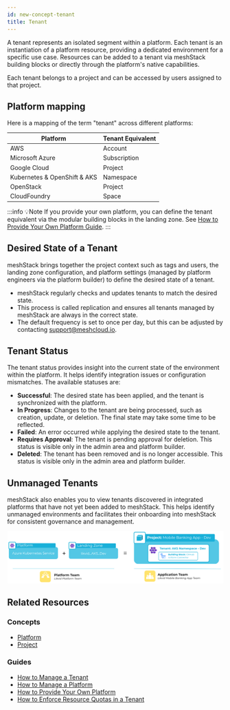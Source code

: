 ```yaml
---
id: new-concept-tenant
title: Tenant
---
```


A tenant represents an isolated segment within a platform. Each tenant is an instantiation of a platform resource, providing a dedicated environment for a specific use case. Resources can be added to a tenant via meshStack building blocks or directly through the platform's native capabilities.

Each tenant belongs to a project and can be accessed by users assigned to that project.

## Platform mapping

Here is a mapping of the term "tenant" across different platforms:

| Platform                | Tenant Equivalent         |
|-------------------------|--------------------------|
| AWS                     | Account                  |
| Microsoft Azure         | Subscription             |
| Google Cloud            | Project                  |
| Kubernetes & OpenShift & AKS | Namespace                |
| OpenStack               | Project                  |
| CloudFoundry            | Space                    |

:::info 💡Note
If you provide your own platform, you can define the tenant equivalent via the modular building blocks in the landing zone. See [How to Provide Your Own Platform Guide](new-guide-how-to-provide-your-own-platform.md).
:::

## Desired State of a Tenant

meshStack brings together the project context such as tags and users, the landing zone configuration, and platform settings (managed by platform engineers via the platform builder) to define the desired state of a tenant. 

- meshStack regularly checks and updates tenants to match the desired state.  
- This process is called replication and ensures all tenants managed by meshStack are always in the correct state.  
- The default frequency is set to once per day, but this can be adjusted by contacting support@meshcloud.io.

## Tenant Status
The tenant status provides insight into the current state of the environment within the platform. It helps identify integration issues or configuration mismatches. The available statuses are:

- **Successful**: The desired state has been applied, and the tenant is synchronized with the platform.
- **In Progress**: Changes to the tenant are being processed, such as creation, update, or deletion. The final state may take some time to be reflected.
- **Failed**: An error occurred while applying the desired state to the tenant.
- **Requires Approval**: The tenant is pending approval for deletion. This status is visible only in the admin area and platform builder.
- **Deleted**: The tenant has been removed and is no longer accessible. This status is visible only in the admin area and platform builder.

## Unmanaged Tenants

meshStack also enables you to view tenants discovered in integrated platforms that have not yet been added to meshStack. This helps identify unmanaged environments and facilitates their onboarding into meshStack for consistent governance and management.

![Tenant Concept Diagram](assets/new_concept/concept_tenant.png)

## Related Resources

### Concepts

- [Platform](new-concept-platform.md)
- [Project](new-concept-project.md)

### Guides

- [How to Manage a Tenant](new-guide-how-to-manage-a-tenant.md)
- [How to Manage a Platform](new-guide-how-to-manage-a-platform.md)
- [How to Provide Your Own Platform](new-guide-how-to-provide-your-own-platform.md)
- [How to Enforce Resource Quotas in a Tenant](new-guide-how-to-enforce-resource-quotas.md)
